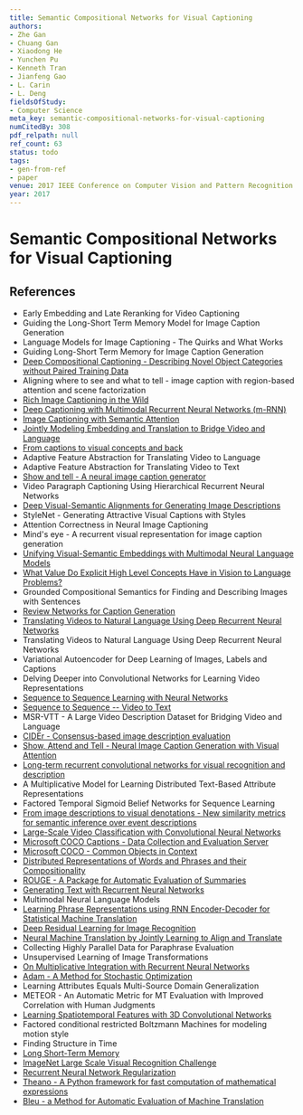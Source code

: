```yaml
---
title: Semantic Compositional Networks for Visual Captioning
authors:
- Zhe Gan
- Chuang Gan
- Xiaodong He
- Yunchen Pu
- Kenneth Tran
- Jianfeng Gao
- L. Carin
- L. Deng
fieldsOfStudy:
- Computer Science
meta_key: semantic-compositional-networks-for-visual-captioning
numCitedBy: 308
pdf_relpath: null
ref_count: 63
status: todo
tags:
- gen-from-ref
- paper
venue: 2017 IEEE Conference on Computer Vision and Pattern Recognition (CVPR)
year: 2017
---
```


# Semantic Compositional Networks for Visual Captioning

## References

- Early Embedding and Late Reranking for Video Captioning
- Guiding the Long-Short Term Memory Model for Image Caption Generation
- Language Models for Image Captioning - The Quirks and What Works
- Guiding Long-Short Term Memory for Image Caption Generation
- [Deep Compositional Captioning - Describing Novel Object Categories without Paired Training Data](./deep-compositional-captioning-describing-novel-object-categories-without-paired-training-data.md)
- Aligning where to see and what to tell - image caption with region-based attention and scene factorization
- [Rich Image Captioning in the Wild](./rich-image-captioning-in-the-wild.md)
- [Deep Captioning with Multimodal Recurrent Neural Networks (m-RNN)](./deep-captioning-with-multimodal-recurrent-neural-networks-m-rnn.md)
- [Image Captioning with Semantic Attention](./image-captioning-with-semantic-attention.md)
- [Jointly Modeling Embedding and Translation to Bridge Video and Language](./jointly-modeling-embedding-and-translation-to-bridge-video-and-language.md)
- [From captions to visual concepts and back](./from-captions-to-visual-concepts-and-back.md)
- Adaptive Feature Abstraction for Translating Video to Language
- Adaptive Feature Abstraction for Translating Video to Text
- [Show and tell - A neural image caption generator](./show-and-tell-a-neural-image-caption-generator.md)
- Video Paragraph Captioning Using Hierarchical Recurrent Neural Networks
- [Deep Visual-Semantic Alignments for Generating Image Descriptions](./deep-visual-semantic-alignments-for-generating-image-descriptions.md)
- StyleNet - Generating Attractive Visual Captions with Styles
- Attention Correctness in Neural Image Captioning
- Mind's eye - A recurrent visual representation for image caption generation
- [Unifying Visual-Semantic Embeddings with Multimodal Neural Language Models](./unifying-visual-semantic-embeddings-with-multimodal-neural-language-models.md)
- [What Value Do Explicit High Level Concepts Have in Vision to Language Problems?](./what-value-do-explicit-high-level-concepts-have-in-vision-to-language-problems.md)
- Grounded Compositional Semantics for Finding and Describing Images with Sentences
- [Review Networks for Caption Generation](./review-networks-for-caption-generation.md)
- [Translating Videos to Natural Language Using Deep Recurrent Neural Networks](./translating-videos-to-natural-language-using-deep-recurrent-neural-networks.md)
- Translating Videos to Natural Language Using Deep Recurrent Neural Networks
- Variational Autoencoder for Deep Learning of Images, Labels and Captions
- Delving Deeper into Convolutional Networks for Learning Video Representations
- [Sequence to Sequence Learning with Neural Networks](./sequence-to-sequence-learning-with-neural-networks.md)
- [Sequence to Sequence -- Video to Text](./sequence-to-sequence-video-to-text.md)
- MSR-VTT - A Large Video Description Dataset for Bridging Video and Language
- [CIDEr - Consensus-based image description evaluation](./cider-consensus-based-image-description-evaluation.md)
- [Show, Attend and Tell - Neural Image Caption Generation with Visual Attention](./show-attend-and-tell-neural-image-caption-generation-with-visual-attention.md)
- [Long-term recurrent convolutional networks for visual recognition and description](./long-term-recurrent-convolutional-networks-for-visual-recognition-and-description.md)
- A Multiplicative Model for Learning Distributed Text-Based Attribute Representations
- Factored Temporal Sigmoid Belief Networks for Sequence Learning
- [From image descriptions to visual denotations - New similarity metrics for semantic inference over event descriptions](./from-image-descriptions-to-visual-denotations-new-similarity-metrics-for-semantic-inference-over-event-descriptions.md)
- [Large-Scale Video Classification with Convolutional Neural Networks](./large-scale-video-classification-with-convolutional-neural-networks.md)
- [Microsoft COCO Captions - Data Collection and Evaluation Server](./microsoft-coco-captions-data-collection-and-evaluation-server.md)
- [Microsoft COCO - Common Objects in Context](./microsoft-coco-common-objects-in-context.md)
- [Distributed Representations of Words and Phrases and their Compositionality](./distributed-representations-of-words-and-phrases-and-their-compositionality.md)
- [ROUGE - A Package for Automatic Evaluation of Summaries](./rouge-a-package-for-automatic-evaluation-of-summaries.md)
- [Generating Text with Recurrent Neural Networks](./generating-text-with-recurrent-neural-networks.md)
- Multimodal Neural Language Models
- [Learning Phrase Representations using RNN Encoder-Decoder for Statistical Machine Translation](./learning-phrase-representations-using-rnn-encoder-decoder-for-statistical-machine-translation.md)
- [Deep Residual Learning for Image Recognition](./deep-residual-learning-for-image-recognition.md)
- [Neural Machine Translation by Jointly Learning to Align and Translate](./neural-machine-translation-by-jointly-learning-to-align-and-translate.md)
- Collecting Highly Parallel Data for Paraphrase Evaluation
- Unsupervised Learning of Image Transformations
- [On Multiplicative Integration with Recurrent Neural Networks](./on-multiplicative-integration-with-recurrent-neural-networks.md)
- [Adam - A Method for Stochastic Optimization](./adam-a-method-for-stochastic-optimization.md)
- Learning Attributes Equals Multi-Source Domain Generalization
- METEOR - An Automatic Metric for MT Evaluation with Improved Correlation with Human Judgments
- [Learning Spatiotemporal Features with 3D Convolutional Networks](./learning-spatiotemporal-features-with-3d-convolutional-networks.md)
- Factored conditional restricted Boltzmann Machines for modeling motion style
- Finding Structure in Time
- [Long Short-Term Memory](./long-short-term-memory.md)
- [ImageNet Large Scale Visual Recognition Challenge](./imagenet-large-scale-visual-recognition-challenge.md)
- [Recurrent Neural Network Regularization](./recurrent-neural-network-regularization.md)
- [Theano - A Python framework for fast computation of mathematical expressions](./theano-a-python-framework-for-fast-computation-of-mathematical-expressions.md)
- [Bleu - a Method for Automatic Evaluation of Machine Translation](./bleu-a-method-for-automatic-evaluation-of-machine-translation.md)
